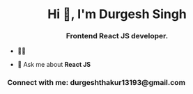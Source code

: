 <h1 align="center">Hi 👋, I'm Durgesh Singh</h1>
<h3 align="center">Frontend React JS developer.</h3>

- 👨‍💻

- 💬 Ask me about **React JS**

<h3 align="left">Connect with me: durgeshthakur13193@gmail.com</h3>

<a href="https://www.linkedin.com/in/durgesh-singh-250159210" target="blank"></a>
